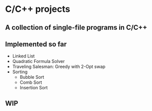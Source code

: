# C/C++ projects
## A collection of single-file programs in C/C++
## Implemented so far
* Linked List
* Quadratic Formula Solver
* Traveling Salesman: Greedy with 2-Opt swap
* Sorting
	* Bubble Sort
	* Comb Sort
	* Insertion Sort
## WIP
